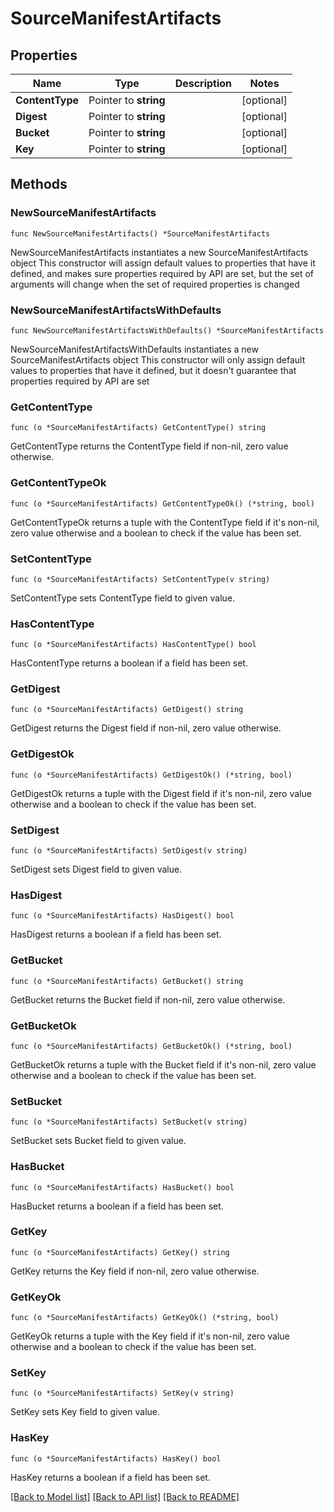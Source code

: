 # SourceManifestArtifacts

## Properties

Name | Type | Description | Notes
------------ | ------------- | ------------- | -------------
**ContentType** | Pointer to **string** |  | [optional] 
**Digest** | Pointer to **string** |  | [optional] 
**Bucket** | Pointer to **string** |  | [optional] 
**Key** | Pointer to **string** |  | [optional] 

## Methods

### NewSourceManifestArtifacts

`func NewSourceManifestArtifacts() *SourceManifestArtifacts`

NewSourceManifestArtifacts instantiates a new SourceManifestArtifacts object
This constructor will assign default values to properties that have it defined,
and makes sure properties required by API are set, but the set of arguments
will change when the set of required properties is changed

### NewSourceManifestArtifactsWithDefaults

`func NewSourceManifestArtifactsWithDefaults() *SourceManifestArtifacts`

NewSourceManifestArtifactsWithDefaults instantiates a new SourceManifestArtifacts object
This constructor will only assign default values to properties that have it defined,
but it doesn't guarantee that properties required by API are set

### GetContentType

`func (o *SourceManifestArtifacts) GetContentType() string`

GetContentType returns the ContentType field if non-nil, zero value otherwise.

### GetContentTypeOk

`func (o *SourceManifestArtifacts) GetContentTypeOk() (*string, bool)`

GetContentTypeOk returns a tuple with the ContentType field if it's non-nil, zero value otherwise
and a boolean to check if the value has been set.

### SetContentType

`func (o *SourceManifestArtifacts) SetContentType(v string)`

SetContentType sets ContentType field to given value.

### HasContentType

`func (o *SourceManifestArtifacts) HasContentType() bool`

HasContentType returns a boolean if a field has been set.

### GetDigest

`func (o *SourceManifestArtifacts) GetDigest() string`

GetDigest returns the Digest field if non-nil, zero value otherwise.

### GetDigestOk

`func (o *SourceManifestArtifacts) GetDigestOk() (*string, bool)`

GetDigestOk returns a tuple with the Digest field if it's non-nil, zero value otherwise
and a boolean to check if the value has been set.

### SetDigest

`func (o *SourceManifestArtifacts) SetDigest(v string)`

SetDigest sets Digest field to given value.

### HasDigest

`func (o *SourceManifestArtifacts) HasDigest() bool`

HasDigest returns a boolean if a field has been set.

### GetBucket

`func (o *SourceManifestArtifacts) GetBucket() string`

GetBucket returns the Bucket field if non-nil, zero value otherwise.

### GetBucketOk

`func (o *SourceManifestArtifacts) GetBucketOk() (*string, bool)`

GetBucketOk returns a tuple with the Bucket field if it's non-nil, zero value otherwise
and a boolean to check if the value has been set.

### SetBucket

`func (o *SourceManifestArtifacts) SetBucket(v string)`

SetBucket sets Bucket field to given value.

### HasBucket

`func (o *SourceManifestArtifacts) HasBucket() bool`

HasBucket returns a boolean if a field has been set.

### GetKey

`func (o *SourceManifestArtifacts) GetKey() string`

GetKey returns the Key field if non-nil, zero value otherwise.

### GetKeyOk

`func (o *SourceManifestArtifacts) GetKeyOk() (*string, bool)`

GetKeyOk returns a tuple with the Key field if it's non-nil, zero value otherwise
and a boolean to check if the value has been set.

### SetKey

`func (o *SourceManifestArtifacts) SetKey(v string)`

SetKey sets Key field to given value.

### HasKey

`func (o *SourceManifestArtifacts) HasKey() bool`

HasKey returns a boolean if a field has been set.


[[Back to Model list]](../README.md#documentation-for-models) [[Back to API list]](../README.md#documentation-for-api-endpoints) [[Back to README]](../README.md)


